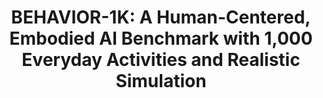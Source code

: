 ---
layout: publication
title: "BEHAVIOR-1K: A Human-Centered, Embodied AI Benchmark with 1,000 Everyday Activities and Realistic Simulation"
authors: "Chengshu Li*, Ruohan Zhang*, Josiah Wong*, Cem Gokmen*, Sanjana Srivastava*, Roberto Martín-Martín*, Chen Wang*, Gabrael Levine*, Wensi Ai*, Benjamin Jose Martinez, Hang Yin, Michael Lingelbach, Minjune Hwang, Ayano Hiranaka, Sujay Garlanka, Arman Aydin, Sharon Lee, Jiankai Sun Mona Anvari, Manasi Sharma, Dhruva Bansal, Samuel Hunter, Kyu-Young Kim, Alan Lou, Caleb R Matthews, Ivan Villa-Renteria, Jerry Huayang Tang, Claire Tang, Fei Xia, Yunzhu Li, Silvio Savarese, Hyowon Gweon, C. Karen Liu, Jiajun Wu, Li Fei-Fei"
pub_info_name: "Conference on Robot Learning"
pub_info_date: December 2022
excerpt: text text text
images:
  thumb: li-corl22-b1k.png
  main: li-corl22-b1k.png
paper_link: "https://arxiv.org/abs/2403.09227"
webpage_link: "https://behavior.stanford.edu/"
video_link: "https://behavior.stanford.edu/"
code_link: "https://github.com/StanfordVL/OmniGibson"
---